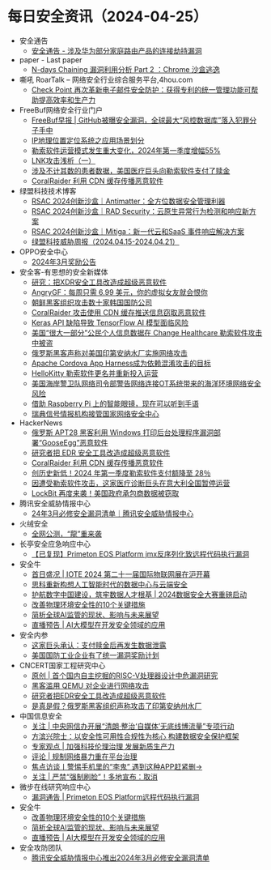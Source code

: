 # 每日安全资讯（2024-04-25）

- 安全通告
  - [安全通告 - 涉及华为部分家庭路由产品的连接劫持漏洞](//www.huawei.com/cn/psirt/security-advisories/2024/huawei-sa-chvishhr-d50dedde-cn)
- paper - Last paper
  - [N-days Chaining 漏洞利用分析 Part 2 ：Chrome 沙盒逃逸](https://paper.seebug.org/3155/)
- 嘶吼 RoarTalk – 网络安全行业综合服务平台,4hou.com
  - [Check Point 再次革新电子邮件安全防护：获得专利的统一管理功能可帮助提高效率和生产力](https://www.4hou.com/posts/NKVv)
- FreeBuf网络安全行业门户
  - [FreeBuf早报 | GitHub被曝安全漏洞，全球最大“风控数据库”落入犯罪分子手中](https://www.freebuf.com/news/399159.html)
  - [IP地理位置定位系统之应用场景划分](https://www.freebuf.com/articles/network/234861.html)
  - [勒索软件运营模式发生重大变化，2024年第一季度增幅55%](https://www.freebuf.com/news/399118.html)
  - [LNK攻击浅析（一）](https://www.freebuf.com/articles/web/397007.html)
  - [涉及不计其数的患者数据，美国医疗巨头向勒索软件支付了赎金](https://www.freebuf.com/news/399113.html)
  - [CoralRaider 利用 CDN 缓存传播恶意软件](https://www.freebuf.com/news/399090.html)
- 绿盟科技技术博客
  - [RSAC 2024创新沙盒｜Antimatter：全方位数据安全管理利器](https://blog.nsfocus.net/innovation-sandboxantimatter/)
  - [RSAC 2024创新沙盒｜RAD Security：云原生异常行为检测和响应新方案](https://blog.nsfocus.net/rsac-2024innovation-sandbox-rad-security/)
  - [RSAC 2024创新沙盒｜Mitiga：新一代云和SaaS 事件响应解决方案](https://blog.nsfocus.net/rsacinnovation-sandboxmitiga/)
  - [绿盟科技威胁周报（2024.04.15-2024.04.21）](https://blog.nsfocus.net/weeklyreport202416/)
- OPPO安全中心
  - [2024年3月奖励公告](https://mp.weixin.qq.com/s?__biz=MzUyNzc4Mzk3MQ==&mid=2247493288&idx=1&sn=4915b15319fd50402a6f8c318934e709&chksm=fa78e7e4cd0f6ef2b8d84b20de9636c06faae055189f42cb9472ab35d55a390609ba2653c774&scene=58&subscene=0#rd)
- 安全客-有思想的安全新媒体
  - [研究：把XDR安全工具改造成超级恶意软件](https://www.anquanke.com/post/id/295958)
  - [AngryGF：每周只需 6.99 美元，你的虚拟女友就会恨你](https://www.anquanke.com/post/id/295948)
  - [朝鲜黑客组织攻击数十家韩国国防公司](https://www.anquanke.com/post/id/295952)
  - [CoralRaider 攻击使用 CDN 缓存推送信息窃取恶意软件](https://www.anquanke.com/post/id/295949)
  - [Keras API 缺陷导致 TensorFlow AI 模型面临风险](https://www.anquanke.com/post/id/295945)
  - [美国“很大一部分”公民个人信息数据在 Change Healthcare 勒索软件攻击中被盗](https://www.anquanke.com/post/id/295943)
  - [俄罗斯黑客声称对美国印第安纳水厂实施网络攻击](https://www.anquanke.com/post/id/295937)
  - [Apache Cordova App Harness成为依赖混淆攻击的目标](https://www.anquanke.com/post/id/295938)
  - [HelloKitty 勒索软件更名并重新投入运营](https://www.anquanke.com/post/id/295931)
  - [美国海岸警卫队网络司令部警告网络连接OT系统带来的海洋环境网络安全风险](https://www.anquanke.com/post/id/295932)
  - [借助 Raspberry Pi 上的智能眼镜，现在可以听到手语](https://www.anquanke.com/post/id/295928)
  - [瑞典信号情报机构接管国家网络安全中心](https://www.anquanke.com/post/id/295924)
- HackerNews
  - [俄罗斯 APT28 黑客利用 Windows 打印后台处理程序漏洞部署“GooseEgg”恶意软件](https://hackernews.cc/archives/51978)
  - [研究者把 EDR 安全工具改造成超级恶意软件](https://hackernews.cc/archives/51976)
  - [CoralRaider 利用 CDN 缓存传播恶意软件](https://hackernews.cc/archives/51971)
  - [创历史新低！2024 年第一季度勒索软件支付额降至 28％](https://hackernews.cc/archives/51966)
  - [因遭受勒索软件攻击，这家医疗诊断巨头在意大利全国暂停运营](https://hackernews.cc/archives/51963)
  - [LockBit 再度来袭！美国政府承包商数据被窃取](https://hackernews.cc/archives/51958)
- 腾讯安全威胁情报中心
  - [24年3月必修安全漏洞清单｜腾讯安全威胁情报中心](https://mp.weixin.qq.com/s?__biz=MzI5ODk3OTM1Ng==&mid=2247503783&idx=1&sn=e2ee9e5deef4500ebe00923511a02f96&chksm=ec9f16d4dbe89fc2856cd535957f273023a01c7fd3579a19951348e36600f08b2aad3227fb69&scene=58&subscene=0#rd)
- 火绒安全
  - [全网公测，“龍”重来袭](https://mp.weixin.qq.com/s?__biz=MzI3NjYzMDM1Mg==&mid=2247518262&idx=1&sn=6b76ad7036d73dbe67312e21381267a8&chksm=eb705609dc07df1fd47ef1720bc584e272a8f6814110c87591a297ceb74117976c6af171cce1&scene=58&subscene=0#rd)
- 长亭安全应急响应中心
  - [【已复现】Primeton EOS Platform jmx反序列化致远程代码执行漏洞](https://mp.weixin.qq.com/s?__biz=MzIwMDk1MjMyMg==&mid=2247492476&idx=1&sn=791e0931286773a09c22866ae6317dbb&chksm=96f7fc11a18075075db10337aca9a112afd7dcebdd635530cc4e921375391ecc6bb983d437b1&scene=58&subscene=0#rd)
- 安全牛
  - [首日盛况 | IOTE 2024 第二十一届国际物联网展在沪开幕](https://www.aqniu.com/vendor/103807.html)
  - [思科重新构想人工智能时代的数据中心与云端安全](https://www.aqniu.com/vendor/103805.html)
  - [护航数字中国建设，筑牢数据人才根基 | 2024数据安全大赛重磅启动](https://www.aqniu.com/vendor/103788.html)
  - [改善物理环境安全性的10个关键措施](https://www.aqniu.com/industry/103784.html)
  - [简析全球AI监管的现状、影响与未来展望](https://www.aqniu.com/industry/103777.html)
  - [直播预告 | AI大模型在开发安全领域的应用](https://www.aqniu.com/industry/103774.html)
- 安全内参
  - [这家巨头承认：支付赎金后再发生数据泄露](https://mp.weixin.qq.com/s?__biz=MzI4NDY2MDMwMw==&mid=2247511478&idx=1&sn=a930a5169fabbf3008d4f17ec8f1f130&chksm=ebfaea96dc8d6380e0863d10432c1723048e4676fde5c27e9f0fdd1f82911d9ff9dd8c9b2857&scene=58&subscene=0#rd)
  - [美国国防工业企业有了统一漏洞奖励计划](https://mp.weixin.qq.com/s?__biz=MzI4NDY2MDMwMw==&mid=2247511478&idx=2&sn=f343fed3f28e4bdfa0e471c2798fa586&chksm=ebfaea96dc8d6380e878a00fe1264892f7686c5257e00dbf7bacb87d86265dd32b4ff953e4dd&scene=58&subscene=0#rd)
- CNCERT国家工程研究中心
  - [原创 | 首个国内自主挖掘的RISC-V处理器设计中危漏洞研究](https://mp.weixin.qq.com/s?__biz=MzUzNDYxOTA1NA==&mid=2247544237&idx=1&sn=1fed7846be19428a184ec5613db82c38&chksm=fa939b6ccde4127a5bada5bcada6624497bcb8a39c757f8857d925ddea7f97b1c3970081d35b&scene=58&subscene=0#rd)
  - [黑客滥用 QEMU 对企业进行网络攻击](https://mp.weixin.qq.com/s?__biz=MzUzNDYxOTA1NA==&mid=2247544237&idx=2&sn=c7ae0fe4525fd711c3a0a586051ce0c4&chksm=fa939b6ccde4127a30c6482c13382a439c63d41b34be9e8e28be072d0792918229f9635fae5c&scene=58&subscene=0#rd)
  - [研究者把EDR安全工具改造成超级恶意软件](https://mp.weixin.qq.com/s?__biz=MzUzNDYxOTA1NA==&mid=2247544237&idx=3&sn=0b401186944aa448ac2107bacece7f0c&chksm=fa939b6ccde4127a7f4ad0236f0abe2802cf15985af57621edc854be50feb87d73db6dd3e71e&scene=58&subscene=0#rd)
  - [是真是假？俄罗斯黑客组织声称攻击了印第安纳州水厂](https://mp.weixin.qq.com/s?__biz=MzUzNDYxOTA1NA==&mid=2247544237&idx=4&sn=82e257bdd47b3f9f6e64519453310165&chksm=fa939b6ccde4127a62af3e486b97ec83a361fc40c2032c68e52ec4111b040e8eb51e9d0fc942&scene=58&subscene=0#rd)
- 中国信息安全
  - [关注 | 中央网信办开展“清朗·整治‘自媒体’无底线博流量”专项行动](https://mp.weixin.qq.com/s?__biz=MzA5MzE5MDAzOA==&mid=2664211691&idx=1&sn=8f6925fdfb764a5f4b1a93f6ba00ddc5&chksm=8b59a612bc2e2f04abbc5ece3fd5c06208dcf77bbd5637499a24414a42fd1f21027cdccce55b&scene=58&subscene=0#rd)
  - [方滨兴院士：以安全性可用性合规性为核心 构建数据安全保护框架](https://mp.weixin.qq.com/s?__biz=MzA5MzE5MDAzOA==&mid=2664211691&idx=2&sn=b42f9199ffea1fbe4df133082e0392a4&chksm=8b59a612bc2e2f04f6d22e3d80080d3eb1519048df40ee257fde2d6774fa50c921305fd24bc4&scene=58&subscene=0#rd)
  - [专家观点 | 加强科技伦理治理 发展新质生产力](https://mp.weixin.qq.com/s?__biz=MzA5MzE5MDAzOA==&mid=2664211691&idx=3&sn=db1f137f2743ec380edf4ad10a7e84d9&chksm=8b59a612bc2e2f04aa957b0e47f495513967def58b441f634cd1fb685b8557b86be9783ebd71&scene=58&subscene=0#rd)
  - [评论 | 规制网络暴力重在平台治理](https://mp.weixin.qq.com/s?__biz=MzA5MzE5MDAzOA==&mid=2664211691&idx=4&sn=1f733f3520b5e04278428eb03eddbb2b&chksm=8b59a612bc2e2f043b77fc95441fa826ddf18bcd92327499a9e9594ae5c9ec5b457b97e5d03e&scene=58&subscene=0#rd)
  - [焦点访谈丨警惕手机里的“李鬼” 遇到这种APP赶紧删→](https://mp.weixin.qq.com/s?__biz=MzA5MzE5MDAzOA==&mid=2664211691&idx=5&sn=c2b2693edcf953cd24b85a5e810791d7&chksm=8b59a612bc2e2f046662e1b30a6a974497aeaa87203c6f3bac1253f7d1301741fbbfccd3dbfe&scene=58&subscene=0#rd)
  - [关注 | 严禁“强制刷脸”！多地宣布：取消](https://mp.weixin.qq.com/s?__biz=MzA5MzE5MDAzOA==&mid=2664211691&idx=6&sn=f879a490dc4397dca04c57a197c6f4e2&chksm=8b59a612bc2e2f04fb53a6f6bd6b980759626e9baa1511cfadc1a8d02827dc56c56e786b0f69&scene=58&subscene=0#rd)
- 微步在线研究响应中心
  - [漏洞通告 | Primeton EOS Platform远程代码执行漏洞](https://mp.weixin.qq.com/s?__biz=Mzg5MTc3ODY4Mw==&mid=2247505597&idx=1&sn=93fa04b43df8ae82cfac664f15622b82&chksm=cfcab5a9f8bd3cbfb77d19a0953ac32ebf8302a4112b931ab265c1f4de132c4877bf9135ec49&scene=58&subscene=0#rd)
- 安全牛
  - [改善物理环境安全性的10个关键措施](https://mp.weixin.qq.com/s?__biz=MjM5Njc3NjM4MA==&mid=2651129262&idx=1&sn=afe5079038b1d7ce33a34912a2f070a8&chksm=bd15b57d8a623c6b9f4d1c6a2e15ed1230827904d642449990cb0584621076f65383b9d63658&scene=58&subscene=0#rd)
  - [简析全球AI监管的现状、影响与未来展望](https://mp.weixin.qq.com/s?__biz=MjM5Njc3NjM4MA==&mid=2651129262&idx=2&sn=092105e4bd981fdbc16c4e07f2b9ae6d&chksm=bd15b57d8a623c6bc6cfef7bd831645c257da1b5a99c0f71bb283379ed1f5861b27ea8554ba6&scene=58&subscene=0#rd)
  - [直播预告 | AI大模型在开发安全领域的应用](https://mp.weixin.qq.com/s?__biz=MjM5Njc3NjM4MA==&mid=2651129262&idx=3&sn=bdad1ae2aa4907dd26cc5453d06e628d&chksm=bd15b57d8a623c6bee5dd7c5d79c6f92672ffad63956b402c4d47f9fcfd5eb41d1bb384534fa&scene=58&subscene=0#rd)
- 安全攻防团队
  - [腾讯安全威胁情报中心推出2024年3月必修安全漏洞清单](https://mp.weixin.qq.com/s?__biz=MzkzNTI4NjU1Mw==&mid=2247484976&idx=1&sn=7871c73733720064ba66d3875ee7a0df&chksm=c2b10446f5c68d5044eed0c05ddcbb8ef6ae9b25f1f964a545b2ed7d700c538b4ae51d725b73&scene=58&subscene=0#rd)
